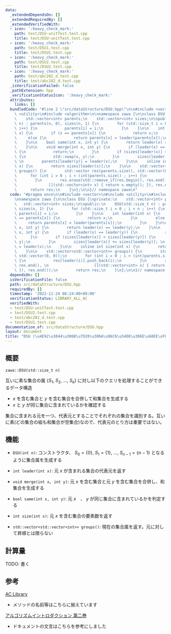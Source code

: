 ```yaml
---
data:
  _extendedDependsOn: []
  _extendedRequiredBy: []
  _extendedVerifiedWith:
  - icon: ':heavy_check_mark:'
    path: test/DSU-unitTest.test.cpp
    title: test/DSU-unitTest.test.cpp
  - icon: ':heavy_check_mark:'
    path: test/DSU1.test.cpp
    title: test/DSU1.test.cpp
  - icon: ':heavy_check_mark:'
    path: test/DSU2.test.cpp
    title: test/DSU2.test.cpp
  - icon: ':heavy_check_mark:'
    path: test/abc282_d.test.cpp
    title: test/abc282_d.test.cpp
  _isVerificationFailed: false
  _pathExtension: hpp
  _verificationStatusIcon: ':heavy_check_mark:'
  attributes:
    links: []
  bundledCode: "#line 2 \"src/dataStructure/DSU.hpp\"\n\n#include <vector>\n#include\
    \ <utility>\n#include <algorithm>\n\nnamespace zawa {\n\nclass DSU {\nprivate:\n\
    \    std::vector<int> parents;\n    std::vector<int> sizes;\n\npublic:\n    DSU(std::size_t\
    \ n) : parents(n, 0), sizes(n, 1) {\n        for (std::size_t i = 0 ; i < n ;\
    \ i++) {\n            parents[i] = i;\n        }\n    }\n\n    int leader(int\
    \ x) {\n        if (x == parents[x]) {\n            return x;\n        }\n   \
    \     else {\n            return parents[x] = leader(parents[x]);\n        }\n\
    \    }\n\n    bool same(int x, int y) {\n        return leader(x) == leader(y);\n\
    \    }\n\n    void merge(int x, int y) {\n        if (leader(x) == leader(y))\
    \ {\n            return;\n        }\n        if (sizes[leader(x)] < sizes[leader(y)])\
    \ {\n            std::swap(x, y);\n        }\n        sizes[leader(x)] += sizes[leader(y)];\
    \ \n        parents[leader(y)] = leader(x);\n    }\n\n    inline int size(int\
    \ x) {\n        return sizes[leader(x)];\n    }\n\n    std::vector<std::vector<int>>\
    \ groups() {\n        std::vector res(parents.size(), std::vector(0, 0));\n  \
    \      for (int i = 0 ; i < (int)parents.size() ; i++) {\n            res[leader(i)].push_back(i);\n\
    \        }\n        res.erase(std::remove_if(res.begin(), res.end(), \n      \
    \              [](std::vector<int> x) { return x.empty(); }), res.end());\n  \
    \      return res;\n    }\n};\n\n}// namespace zawa\n"
  code: "#pragma once\n\n#include <vector>\n#include <utility>\n#include <algorithm>\n\
    \nnamespace zawa {\n\nclass DSU {\nprivate:\n    std::vector<int> parents;\n \
    \   std::vector<int> sizes;\n\npublic:\n    DSU(std::size_t n) : parents(n, 0),\
    \ sizes(n, 1) {\n        for (std::size_t i = 0 ; i < n ; i++) {\n           \
    \ parents[i] = i;\n        }\n    }\n\n    int leader(int x) {\n        if (x\
    \ == parents[x]) {\n            return x;\n        }\n        else {\n       \
    \     return parents[x] = leader(parents[x]);\n        }\n    }\n\n    bool same(int\
    \ x, int y) {\n        return leader(x) == leader(y);\n    }\n\n    void merge(int\
    \ x, int y) {\n        if (leader(x) == leader(y)) {\n            return;\n  \
    \      }\n        if (sizes[leader(x)] < sizes[leader(y)]) {\n            std::swap(x,\
    \ y);\n        }\n        sizes[leader(x)] += sizes[leader(y)]; \n        parents[leader(y)]\
    \ = leader(x);\n    }\n\n    inline int size(int x) {\n        return sizes[leader(x)];\n\
    \    }\n\n    std::vector<std::vector<int>> groups() {\n        std::vector res(parents.size(),\
    \ std::vector(0, 0));\n        for (int i = 0 ; i < (int)parents.size() ; i++)\
    \ {\n            res[leader(i)].push_back(i);\n        }\n        res.erase(std::remove_if(res.begin(),\
    \ res.end(), \n                    [](std::vector<int> x) { return x.empty();\
    \ }), res.end());\n        return res;\n    }\n};\n\n}// namespace zawa\n"
  dependsOn: []
  isVerificationFile: false
  path: src/dataStructure/DSU.hpp
  requiredBy: []
  timestamp: '2022-11-24 06:24:00+09:00'
  verificationStatus: LIBRARY_ALL_AC
  verifiedWith:
  - test/DSU-unitTest.test.cpp
  - test/DSU2.test.cpp
  - test/abc282_d.test.cpp
  - test/DSU1.test.cpp
documentation_of: src/dataStructure/DSU.hpp
layout: document
title: "DSU (\u4E92\u3044\u306B\u7D20\u306A\u96C6\u5408\u306E\u68EE\uFF09"
---
```


## 概要
```
zawa::DSU(std::size_t n)
```

 互いに素な集合の属 $\{S_1,\ S_2,\ \dots ,\ S_k\}$ に対し以下のクエリを処理することができるデータ構造
 - $x$ を含む集合と $y$ を含む集合を合併して和集合を生成する
 - $x$ と $y$ が同じ集合に含まれているかを確認する

集合に含まれる元を一つ、代表元とすることでそれぞれの集合を識別する。互いに素(どの集合の組も和集合が空集合)なので、代表元のとり方は重要ではない。

## 機能

- `DSU(int n)`: コンストラクタ、 $S_0 = \{ 0 \},\ S_1 = \{ 1 \},\ \dots ,\ S_{n - 1} = \{ n - 1 \}$ となるように集合属を生成する

- `int leader(int x)`: 元 $x$ が含まれる集合の代表元を返す

- `void merge(int x, int y)`: 元 $x$ を含む集合と元 $y$ を含む集合を合併し、和集合を生成する

- `bool same(int x, int y)`:  元 $x$　、 $y$ が同じ集合に含まれているかを判定する

- `int size(int x)`: 元 $x$ を含む集合の要素数を返す

- `std::vector<std::vector<int>> groups()`: 現在の集合属を返す。元に対して昇順とは限らない

## 計算量

TODO: 書く

## 参考

[AC Library](https://atcoder.github.io/ac-library/document_ja/dsu.html)
- メソッドの名前等はこちらに揃えています

[アルゴリズムイントロダクション 第二巻](https://www.kindaikagaku.co.jp/book_list/detail/9784764904071/)
- ドキュメントの文言はこちらを参考にしました
